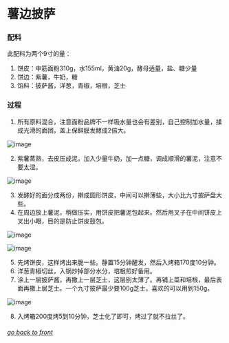 # 薯边披萨

### 配料
此配料为两个9寸的量：
1. 饼皮：中筋面粉310g，水155ml，黄油20g，酵母适量，盐、糖少量
2. 饼边：紫薯，牛奶，糖
3. 馅料：披萨酱，洋葱，青椒，培根，芝士

### 过程
1. 所有原料混合，注意面粉品牌不一样吸水量也会有差别，自己控制加水量，揉成光滑的面团，盖上保鲜膜发酵成2倍大。

![image](http://opisgzvhs.bkt.clouddn.com/%E6%8A%AB%E8%90%A8-1.jpg)

2. 紫薯蒸熟，去皮压成泥，加入少量牛奶，加一点糖，调成顺滑的薯泥，注意不要太湿。

![image](http://opisgzvhs.bkt.clouddn.com/%E6%8A%AB%E8%90%A8-2.jpg)

3. 发酵好的面分成两份，擀成圆形饼皮，中间可以擀薄些，大小比九寸披萨盘大些。
4. 在周边放上薯泥，稍做压实，用饼皮把薯泥包起来。然后用叉子在中间饼皮上叉出小眼，目的是防止饼皮鼓包。

![image](http://opisgzvhs.bkt.clouddn.com/%E6%8A%AB%E8%90%A8-3.jpg)

![image](http://opisgzvhs.bkt.clouddn.com/%E6%8A%AB%E8%90%A8-4.jpg)

5. 先烤饼皮，这样烤出来脆一些。静置15分钟醒发，然后入烤箱170度10分钟。
6. 洋葱青椒切丝，入锅炒掉部分水分，培根煎好备用。
7. 涂上一层披萨酱，再撒上一层芝士，这层别太薄了。再铺上菜和培根，最后表面再撒上层芝士。一个九寸披萨最少要100g芝士，喜欢的可以用到150g。

![image](http://opisgzvhs.bkt.clouddn.com/%E6%8A%AB%E8%90%A8-5.jpg)

8. 入烤箱200度烤5到10分钟，芝士化了即可，烤过了就不拉丝了。





###### [go back to front](https://zhengyunfeng.github.io/life.github.io)
